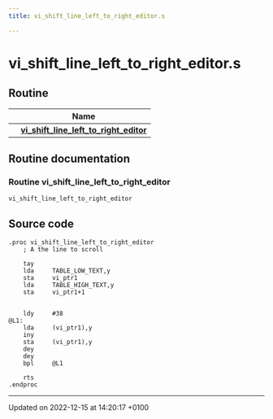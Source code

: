 ```yaml
---
title: vi_shift_line_left_to_right_editor.s

---
```


# vi_shift_line_left_to_right_editor.s



## Routine

|                | Name           |
| -------------- | -------------- |
| | **[vi_shift_line_left_to_right_editor](Files/vi__shift__line__left__to__right__editor_8s.md#Routine-vi-shift-line-left-to-right-editor)** |


## Routine documentation

### Routine vi_shift_line_left_to_right_editor

```ca65
vi_shift_line_left_to_right_editor
```




## Source code

```ca65
.proc vi_shift_line_left_to_right_editor
    ; A the line to scroll

    tay
    lda     TABLE_LOW_TEXT,y
    sta     vi_ptr1
    lda     TABLE_HIGH_TEXT,y
    sta     vi_ptr1+1


    ldy     #38
@L1:
    lda     (vi_ptr1),y
    iny
    sta     (vi_ptr1),y
    dey
    dey
    bpl     @L1

    rts
.endproc
```


-------------------------------

Updated on 2022-12-15 at 14:20:17 +0100
